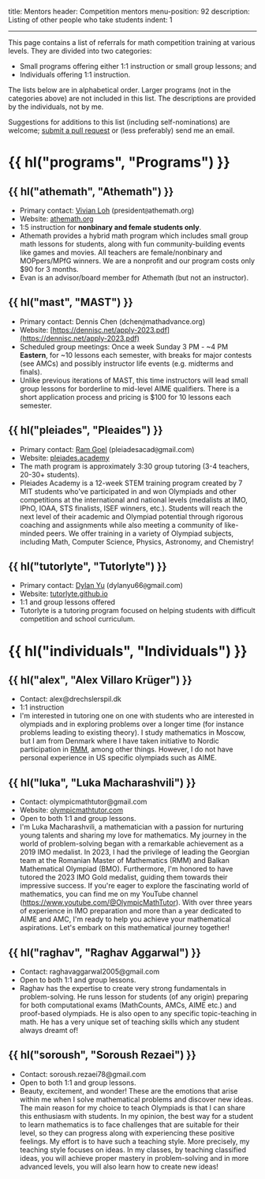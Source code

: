 title: Mentors
header: Competition mentors
menu-position: 92
description: Listing of other people who take students
indent: 1

---

This page contains a list of referrals for
math competition training at various levels.
They are divided into two categories:

- Small programs offering either 1:1 instruction or small group lessons; and
- Individuals offering 1:1 instruction.

The lists below are in alphabetical order.
Larger programs (not in the categories above) are not included in this list.
The descriptions are provided by the individuals, not by me.

Suggestions for additions to this list (including self-nominations) are welcome;
[submit a pull request](https://github.com/vEnhance/web.evanchen.cc/edit/main/input/mentors.md)
or (less preferably) send me an email.

# {{ hl("programs", "Programs") }}

## {{ hl("athemath", "Athemath") }}

- Primary contact: [Vivian Loh](https://www.egmo.org/people/person2122/)
  ($\text{president}\texttt{@}\text{athemath}{.}\text{org}$)
- Website: [athemath.org](https://athemath.org)
- 1:5 instruction for **nonbinary and female students only**.
- Athemath provides a hybrid math program which includes small group
  math lessons for students, along with fun community-building events like games and movies.
  All teachers are female/nonbinary and MOPpers/MPfG winners.
  We are a nonprofit and our program costs only \$90 for 3 months.
- Evan is an advisor/board member for Athemath (but not an instructor).

## {{ hl("mast", "MAST") }}

- Primary contact: Dennis Chen
  ($\text{dchen}\texttt{@}\text{mathadvance}{.}\text{org}$)
- Website: [https://dennisc.net/apply-2023.pdf](https://dennisc.net/apply-2023.pdf)
- Scheduled group meetings: Once a week Sunday 3 PM - ~4 PM **Eastern**, for ~10
  lessons each semester, with breaks for major contests (see AMCs) and possibly
  instructor life events (e.g. midterms and finals).
- Unlike previous iterations of MAST, this time instructors will
  lead small group lessons for borderline to mid-level AIME qualifiers.
  There is a short application process and pricing is \$100 for 10 lessons
  each semester.

## {{ hl("pleiades", "Pleaides") }}

- Primary contact: [Ram Goel](https://www.imo-official.org/participant_r.aspx?id=31808)
  ($\text{pleiadesacad}\texttt{@}\text{gmail}{.}\text{com}$)
- Website: [pleiades.academy](https://pleiades.academy/)
- The math program is approximately 3:30 group tutoring
  (3-4 teachers, 20-30+ students).
- Pleiades Academy is a 12-week STEM training program created by 7 MIT
  students who've participated in and won Olympiads and other competitions at
  the international and national levels (medalists at IMO, IPhO, IOAA, STS
  finalists, ISEF winners, etc.). Students will reach the next level of their
  academic and Olympiad potential through rigorous coaching and assignments
  while also meeting a community of like-minded peers.
  We offer training in a variety of Olympiad subjects, including Math,
  Computer Science, Physics, Astronomy, and Chemistry!

## {{ hl("tutorlyte", "Tutorlyte") }}

- Primary contact: [Dylan Yu](https://yu-dylan.github.io/)
  ($\text{dylanyu66}\texttt{@}\text{gmail}{.}\text{com}$)
- Website: [tutorlyte.github.io](https://tutorlyte.github.io/)
- 1:1 and group lessons offered
- Tutorlyte is a tutoring program focused on helping students
  with difficult competition and school curriculum.

# {{ hl("individuals", "Individuals") }}

## {{ hl("alex", "Alex Villaro Krüger") }}

- Contact: $\text{alex}@\text{drechslerspil}{.}\text{dk}$
- 1:1 instruction
- I'm interested in tutoring one on one with students who are interested in
  olympiads and in exploring problems over a longer time (for instance problems
  leading to existing theory). I study mathematics in Moscow, but I am from
  Denmark where I have taken initiative to Nordic participation in
  [RMM](https://en.wikipedia.org/wiki/Romanian_Master_of_Mathematics_and_Sciences),
  among other things. However, I do not have personal experience in US specific
  olympiads such as AIME.

## {{ hl("luka", "Luka Macharashvili") }}

- Contact: $\text{olympicmathtutor}@\text{gmail}{.}\text{com}$
- Website: [olympicmathtutor.com](https://olympicmathtutor.com/)
- Open to both 1:1 and group lessons.
- I'm Luka Macharashvili, a mathematician with a passion for nurturing young talents
  and sharing my love for mathematics. My journey in the world of problem-solving
  began with a remarkable achievement as a 2019 IMO medalist. In 2023, I had the
  privilege of leading the Georgian team at the Romanian Master of Mathematics (RMM)
  and Balkan Mathematical Olympiad (BMO). Furthermore, I'm honored to have tutored
  the 2023 IMO Gold medalist, guiding them towards their impressive success.
  If you're eager to explore the fascinating world of mathematics, you can find me
  on my YouTube channel (https://www.youtube.com/@OlympicMathTutor).
  With over three years of experience in IMO preparation and more than a year dedicated
  to AIME and AMC, I'm ready to help you achieve your mathematical aspirations.
  Let's embark on this mathematical journey together!

## {{ hl("raghav", "Raghav Aggarwal") }}

- Contact: $\text{raghavaggarwal2005}@\text{gmail}{.}\text{com}$
- Open to both 1:1 and group lessons.
- Raghav has the expertise to create very strong fundamentals in
  problem-solving. He runs lesson for students (of any origin) preparing for
  both computational exams (MathCounts, AMCs, AIME etc.) and proof-based
  olympiads. He is also open to any specific topic-teaching in math. He has a
  very unique set of teaching skills which any student always dreamt of!

## {{ hl("soroush", "Soroush Rezaei") }}

- Contact: $\text{soroush.rezaei78}@\text{gmail}{.}\text{com}$
- Open to both 1:1 and group lessons.
- Beauty, excitement, and wonder! These are the emotions that arise within me
  when I solve mathematical problems and discover new ideas. The main reason
  for my choice to teach Olympiads is that I can share this enthusiasm with
  students. In my opinion, the best way for a student to learn mathematics is
  to face challenges that are suitable for their level, so they can progress
  along with experiencing these positive feelings. My effort is to have such
  a teaching style. More precisely, my teaching style focuses on ideas. In my
  classes, by teaching classified ideas, you will achieve proper mastery in
  problem-solving and in more advanced levels, you will also learn how to
  create new ideas!
